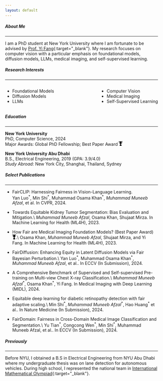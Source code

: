 ```yaml
---
layout: default
---
```


##### About Me
* * *

I am a PhD student at New York University where I am fortunate to be advised by [Prof. Yi Fang](https://engineering.nyu.edu/faculty/yi-fang){:target="_blank"}. My research focuses on computer vision with a particular emphasis on foundational models, diffusion models, LLMs, medical imaging, and self-supervised learning.

##### Research Interests
* * *


<div style="display: flex; justify-content: space-between;">
  <ul style="list-style-type: disc;">
    <li>Foundational Models</li>
    <li>Diffusion Models</li>
    <li>LLMs</li>
  </ul>
  <ul style="list-style-type: disc;">
    <li>Computer Vision</li>
    <li>Medical Imaging</li>
    <li>Self-Supervised Learning</li>
  </ul>
</div>

##### Education
* * *

**New York University**  
PhD, Computer Science, 2024       
Major Awards: Global PhD Fellowship; Best Paper Award <img src="assets/img/award.png" alt="Award Icon" style="height: 2ex;">  

**New York University Abu Dhabi**  
B.S., Electrical Engineering, 2019 (GPA: 3.9/4.0)  
*Study Abroad:* New York City, Shanghai, Thailand, Sydney  

##### Select Publications
* * *

* FairCLIP: Harnessing Fairness in Vision-Language Learning.<br>
  Yan Luo<sup>\*</sup>, Min Shi<sup>\*</sup>, Muhammad Osama Khan<sup>\*</sup>, *Muhammad Muneeb Afzal*, et al. In CVPR, 2024.


* Towards Equitable Kidney Tumor Segmentation: Bias Evaluation and Mitigation.\\
  *Muhammad Muneeb Afzal*, Osama Khan, Shujaat Mirza. In Machine Learning for Health (ML4H), 2023.

* How Fair are Medical Imaging Foundation Models?  (Best Paper Award) <img src="assets/img/award.png" alt="Award Icon" style="height: 2ex;">.\\
  Osama Khan, *Muhammad Muneeb Afzal*, Shujaat Mirza, and Yi Fang. In Machine Learning for Health (ML4H), 2023.

* FairDiffusion: Enhancing Equity in Latent Diffusion Models via Fair Bayesian Perturbation.\\
  Yan Luo<sup>\*</sup>, Muhammad Osama Khan<sup>\*</sup>, *Muhammad Muneeb Afzal*, et al.. In ECCV (In Submission), 2024.

* A Comprehensive Benchmark of Supervised and Self-supervised Pre-training on Multi-view Chest X-ray Classification.\\
  *Muhammad Muneeb Afzal*<sup>\*</sup>, Osama Khan<sup>\*</sup>, Yi Fang. In Medical Imaging with Deep Learning (MIDL), 2024.

* Equitable deep learning for diabetic retinopathy detection with fair adaptive scaling.\\
  Min Shi<sup>\*</sup>, *Muhammad Muneeb Afzal*<sup>\*</sup>, Hao Huang<sup>\*</sup> et al.. In Nature Medicine (In Submission), 2024.

* FairDomain: Fairness in Cross-Domain Medical Image Classification and Segmentation.\\
  Yu Tian<sup>\*</sup>, Congcong Wen<sup>\*</sup>, Min Shi<sup>\*</sup>, Muhammad Muneeb Afzal, et al.. In ECCV (In Submission), 2024.



##### Previously
* * * 
Before NYU, I obtained a B.S in Electrical Engineering from NYU Abu Dhabi where my undergraduate thesis was on lane detection for autonomous vehicles. During high school, I represented the national team in [International Mathematical Olympiad](https://en.wikipedia.org/wiki/International_Mathematical_Olympiad){:target="_blank"}.

<!--
<sub>Theme by [orderedlist](https://github.com/orderedlist){:target="_blank"}.</sub>
-->